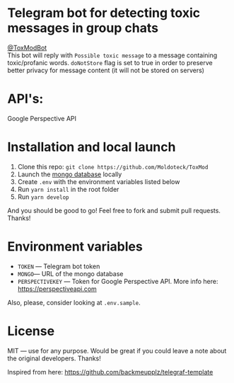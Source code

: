 # Telegram bot for detecting toxic messages in group chats
 <a href="https://t.me/ToxModBot">@ToxModBot</a><br>
This bot will reply with `Possible toxic message` to a message containing toxic/profanic words.
`doNotStore` flag is set to true in order to preserve better privacy for message content (it will not be stored on servers)

# API's:
Google Perspective API

# Installation and local launch

1. Clone this repo: `git clone https://github.com/Moldoteck/ToxMod`
2. Launch the [mongo database](https://www.mongodb.com/) locally
3. Create `.env` with the environment variables listed below
4. Run `yarn install` in the root folder
5. Run `yarn develop`

And you should be good to go! Feel free to fork and submit pull requests. Thanks!

# Environment variables

- `TOKEN` — Telegram bot token
- `MONGO`— URL of the mongo database
- `PERSPECTIVEKEY` — Token for Google Perspective API. More info here: https://perspectiveapi.com

Also, please, consider looking at `.env.sample`.

# License

MIT — use for any purpose. Would be great if you could leave a note about the original developers. Thanks!

Inspired from here: https://github.com/backmeupplz/telegraf-template
